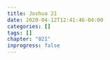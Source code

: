 ```yaml
---
title: Joshua 21
date: 2020-04-12T12:41:46-04:00
categories: []
tags: []
chapter: "021"
inprogress: false
---
```



